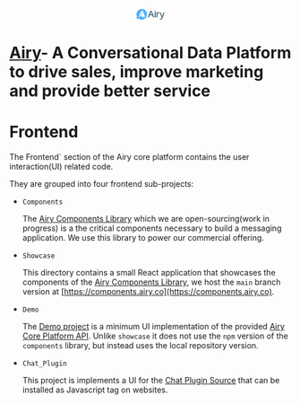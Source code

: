 <p align="center">
    <img width="50" src="./assets/airy_primary_rgb.svg" alt="Airy Logo" />
</p>

# [Airy](https://airy.co/)- A Conversational Data Platform to drive sales, improve marketing and provide better service


# Frontend

The Frontend` section of the Airy core platform contains the user interaction(UI) related code.

They are grouped into four frontend sub-projects:

- `Components`

  The [Airy Components Library](https://www.npmjs.com/package/@airyhq/components) which we are open-sourcing(work in progress) is a the critical components necessary to build a messaging application. We use this library to power our commercial offering.

- `Showcase`

  This directory contains a small React application that showcases the
  components of the [Airy Components Library](https://www.npmjs.com/package/@airyhq/components), we host the `main`
  branch version at [https://components.airy.co](https://components.airy.co).

- `Demo`

  The [Demo project](https://github.com/airyhq/airy/tree/develop/frontend/demo) is a minimum UI implementation of the provided [Airy Core Platform API](https://docs.airy.co/api/http). Unlike `showcase` it does not use the `npm` version of the `components` library, but instead uses the local repository version.

- `Chat_Plugin`

  This project is implements a UI for the [Chat Plugin Source](https://docs.airy.co/sources/chat-plugin) that can
  be installed as Javascript tag on websites.
